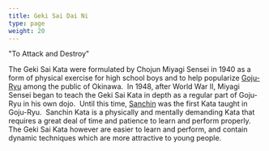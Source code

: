 ```yaml
---
title: Geki Sai Dai Ni
type: page
weight: 20
---
```


"To Attack and Destroy"

The Geki Sai Kata were formulated by Chojun Miyagi Sensei in 1940 as a form of physical exercise for high school boys and to help popularize [Goju-Ryu](/karate/gojuryu) among the public of Okinawa.  In 1948, after World War II, Miyagi Sensei began to teach the Geki Sai Kata in depth as a regular part of Goju-Ryu in his own dojo.  Until this time, [Sanchin](../sanchin) was the first Kata taught in Goju-Ryu.  Sanchin Kata is a physically and mentally demanding Kata that requires a great deal of time and patience to learn and perform properly.  The Geki Sai Kata however are easier to learn and perform, and contain dynamic techniques which are more attractive to young people. 
